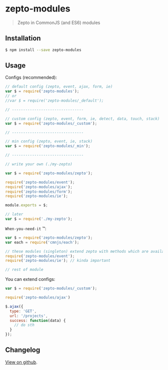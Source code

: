 # zepto-modules

> Zepto in CommonJS (and ES6) modules

## Installation

```bash
$ npm install --save zepto-modules
```

## Usage

Configs (recommended):

```js
// default config (zepto, event, ajax, form, ie)
var $ = require('zepto-modules');
// or
//var $ = require('zepto-modules/_default');

// --------------------------------

// custom config (zepto, event, form, ie, detect, data, touch, stack)
var $ = require('zepto-modules/_custom');

// --------------------------------

// min config (zepto, event, ie, stack)
var $ = require('zepto-modules/_min');

// --------------------------------

// write your own (./my-zepto)

var $ = require('zepto-modules/zepto');

require('zepto-modules/event');
require('zepto-modules/ajax');
require('zepto-modules/form');
require('zepto-modules/ie');

module.exports = $;

// later
var $ = require('./my-zepto');
```

`When-you-need-it` &trade;:

```js
var $ = require('zepto-modules/zepto');
var each = require('cmnjs/each');

// these modules (singleton) extend zepto with methods which are available everywhere in your modules
require('zepto-modules/event');
require('zepto-modules/ie'); // kinda important

// rest of module
```

You can extend configs:

```js
var $ = require('zepto-modules/_custom');

require('zepto-modules/ajax')

$.ajax({
  type: 'GET',
  url: '/projects',
  success: function(data) {
    // do sth
  }
});
```

## Changelog

[View on github](https://github.com/tomek-f/zepto-modules/blob/master/changelog.md).
